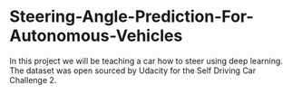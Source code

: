 # Steering-Angle-Prediction-For-Autonomous-Vehicles
In this project we will be teaching a car how to steer using deep learning. The dataset was open sourced by
Udacity for the Self Driving Car Challenge 2. 
